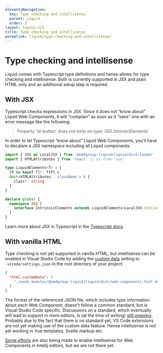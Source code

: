 ```yaml
---
eleventyNavigation:
  key: Type checking and intellisense
  parent: Liquid
  order: 3
layout: layout.njk
title: Type checking and intellisense
permalink: liquid/type-checking-and-intellisense/
---
```


# Type checking and intellisense

Liquid comes with Typescript type definitions and hense allows for type checking and intellisense. Both is currently supported in JSX and plain HTML only and an additional setup step is required.

## With JSX

Typescript checks expressions in JSX. Since it does not “know about” Liquid Web Components, it will “complain” as soon as it “sees” one with an error message like the following:

> Property 'ld-button' does not exist on type 'JSX.IntrinsicElements'

In order to let Typescript “know about” Liquid Web Components, you'll have to decalare a JSX namespace including all Liquid components:

```ts
import { JSX as LocalJSX } from '@emdgroup-liquid/liquid/dist/loader'
import { HTMLAttributes } from 'react' // or from 'vue'

type LiquidElements<T> = {
  [P in keyof T]?: T[P] &
  Omit<HTMLAttributes, 'className'> & {
    class?: string
  }
}

declare global {
  namespace JSX {
    interface IntrinsicElements extends LiquidElements<LocalJSX.IntrinsicElements> {}
  }
}
```

Learn more about JSX in Typescript in the [Typescript docs](https://www.typescriptlang.org/docs/handbook/jsx.html#type-checking).

## With vanilla HTML

Type checking is not yet supported in vanilla HTML, but intellisense can be enabled in Visual Studio Code by adding the [custom data](https://code.visualstudio.com/api/extension-guides/custom-data-extension) setting to `.vscode/settings.json` in the root directory of your project:

```json
{
  "html.customData": [
    "./node_modules/@emdgroup-liquid/liquid/dist/web-components.html-data.json"
  ]
}
```

The format of the referenced JSON file, which includes type information about each Web Component, doesn't follow a common standard, but is Visual Studio Code specific. Discussions on a standard, which eventually will lead to support in more editors, is (at the time of writing) [still ongoing](https://github.com/WICG/webcomponents/issues/776). Probably due to the fact that there is no standard yet, VS Code extensions are not yet making use of the custom data feature. Hense intellisense is not yet working in Vue templates, Svelte markup etc.

[Some efforts](https://youtrack.jetbrains.com/issue/WEB-39620) are also being made to enable intellisense for Web Components in Intellij editors, but we are not there yet.

<docs-page-nav prev-href="liquid/css-vs-web-components/" next-title="Server-side rendering" next-href="liquid/server-side-rendering/"></docs-page-nav>